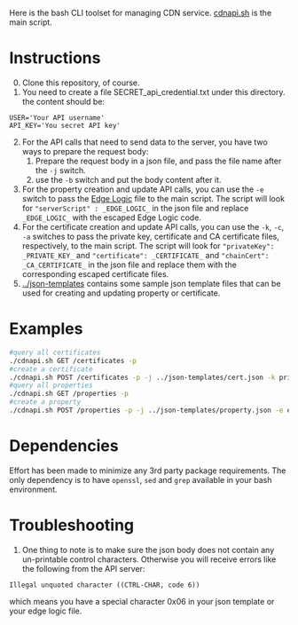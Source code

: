 Here is the bash CLI toolset for managing CDN service.
[cdnapi.sh](cdnapi.sh) is the main script.

# Instructions
0. Clone this repository, of course.
1. You need to create a file SECRET_api_credential.txt under this directory. the content should be:
```
USER='Your API username'
API_KEY='You secret API key'
```
2. For the API calls that need to send data to the server, you have two ways to prepare the request body:
    1. Prepare the request body in a json file, and pass the file name after the ```-j``` switch.
    2. use the ```-b``` switch and put the body content after it.
3. For the property creation and update API calls, you can use the ```-e``` switch to pass the [Edge Logic](https://docs.google.com/document/d/119Lpq__vF8di1y2-A8ANeUsmyiw-T8ppp5J745oCrWk/edit?usp=sharing) file to the main script. The script will look for ```"serverScript" : _EDGE_LOGIC_``` in the json file and replace ```_EDGE_LOGIC_``` with the escaped Edge Logic code.
4. For the certificate creation and update API calls, you can use the ```-k```, ```-c```, ```-a``` switches to pass the private key, certificate and CA certificate files, respectively, to the main script. The script will look for ```"privateKey": _PRIVATE_KEY_``` and ```"certificate": _CERTIFICATE_``` and ```"chainCert": _CA_CERTIFICATE_``` in the json file and replace them with the corresponding escaped certificate files.
5. [../json-templates](../json-templates) contains some sample json template files that can be used for creating and updating property or certificate.

# Examples
```bash
#query all certificates
./cdnapi.sh GET /certificates -p
#create a certificate
./cdnapi.sh POST /certificates -p -j ../json-templates/cert.json -k privkey.pem -c cert.pem -a chain.pem
#query all properties
./cdnapi.sh GET /properties -p
#create a property
./cdnapi.sh POST /properties -p -j ../json-templates/property.json -e edgescript.txt
```

# Dependencies
Effort has been made to minimize any 3rd party package requirements. The only dependency is to have ```openssl```, ```sed``` and ```grep``` available in your bash environment.

# Troubleshooting
1. One thing to note is to make sure the json body does not contain any un-printable control characters. Otherwise you will receive errors like the following from the API server:
```
Illegal unquoted character ((CTRL-CHAR, code 6))
```
which means you have a special character 0x06 in your json template or your edge logic file.
